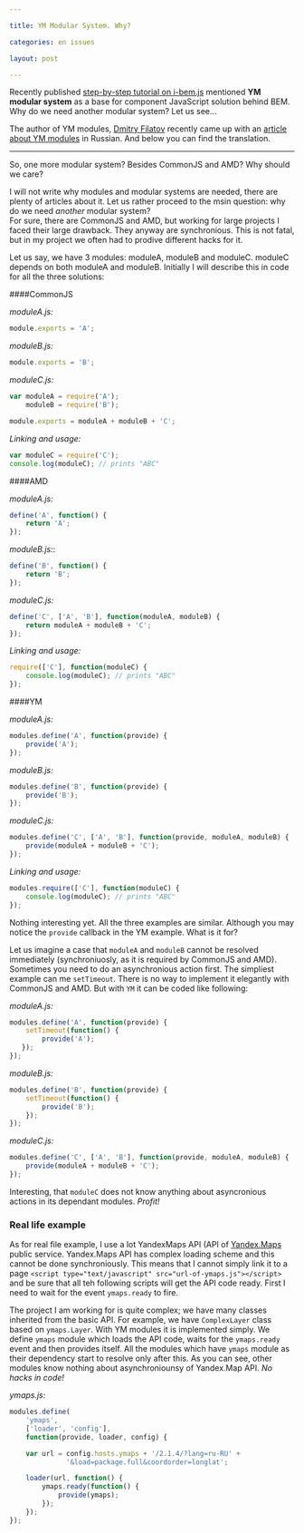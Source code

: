 ```yaml
---

title: YM Modular System. Why?

categories: en issues

layout: post

---
```

Recently published [step-by-step tutorial on
i-bem.js](http://bem.info/tutorials/articles/bem-js-tutorial/) mentioned **YM
modular system** as a base for component JavaScript solution behind BEM. Why do
we need another modular system? Let us see...

The author of YM modules, [Dmitry Filatov](https://github.com/dfilatov) recently
came up with an [article about YM modules](http://habrahabr.ru/post/213627/) in
Russian. And below you can find the translation.

<hr/>

So, one more modular system? Besides CommonJS and AMD? Why should we care?

I will not write why modules and modular systems are needed, there are plenty of
articles about it. Let us rather proceed to the msin question: why do we need
*another* modular system?<br/>
For sure, there are CommonJS and AMD, but working for large projects I faced
their large drawback. They anyway are synchronious. This is not fatal, but in my
project we often had to prodive different hacks for it.

Let us say, we have 3 modules: moduleA, moduleB and moduleC. moduleC depends on
both moduleA and moduleB. Initially I will describe this in code for all the
three solutions:

####CommonJS

*moduleA.js:*

```js
module.exports = 'A';
```

*moduleB.js:*

```js
module.exports = 'B';
```

*moduleC.js:*

```js
var moduleA = require('A'); 
    moduleB = require('B');

module.exports = moduleA + moduleB + 'C';
```

*Linking and usage:*

```js
var moduleC = require('C');
console.log(moduleC); // prints "ABC"
```

####AMD

*moduleA.js:*

```js
define('A', function() {
    return 'A';
});
```

*moduleB.js:*:

```js
define('B', function() {
    return 'B';
});
```

*moduleC.js:*

```js
define('С', ['A', 'B'], function(moduleA, moduleB) {
    return moduleA + moduleB + 'C';
});
```

*Linking and usage:*

```js
require(['С'], function(moduleC) {
    console.log(moduleC); // prints "ABC"
});
```

####YM

*moduleA.js:*

```js
modules.define('A', function(provide) {
    provide('A');
});
```

*moduleB.js:*

```js
modules.define('B', function(provide) {
    provide('B');
});
```

*moduleC.js:*

```js
modules.define('C', ['A', 'B'], function(provide, moduleA, moduleB) {
    provide(moduleA + moduleB + 'C');
});
```

*Linking and usage:*

```js
modules.require(['С'], function(moduleC) {
    console.log(moduleC); // prints "ABC"
});
```

Nothing interesting yet. All the three examples are similar. Although you may
notice the `provide` callback in the YM example. What is it for?

Let us imagine a case that `moduleA` and `moduleB` cannot be resolved immediately
(synchroniuosly, as it is required by CommonJS and AMD). Sometimes you need to
do an asynchronious action first. The simpliest example can me `setTimeout`.
There is no way to implement it elegantly with CommonJS and AMD.
But with `YM` it can be coded like following:

*moduleA.js:*

```js
modules.define('A', function(provide) {
    setTimeout(function() {
        provide('A');
   });
});
```

*moduleB.js:*

```js
modules.define('B', function(provide) {
    setTimeout(function() {
        provide('B');
    });
});
```

*moduleC.js:*

```js
modules.define('C', ['A', 'B'], function(provide, moduleA, moduleB) {
    provide(moduleA + moduleB + 'C');
});
```

Interesting, that `moduleC` does not know anything about asyncronious actions in
its dependant modules. *Profit!*

### Real life example

As for real file example, I use a lot YandexMaps API (API of [Yandex.Maps](http://maps.yandex.com/)
public service. Yandex.Maps API has complex loading scheme and this cannot be
done synchroniously. This means that I cannot simply link it to a page
`<script type="text/javascript" src="url-of-ymaps.js"></script>` and be sure that
all teh following scripts will get the API code ready. First I need to wait for
the event `ymaps.ready` to fire.

The project I am working for is quite complex; we have many classes inherited
from the basic API. For example, we have `ComplexLayer` class based on `ymaps.Layer`.
With YM modules it is implemented simply. We define `ymaps` module which loads
the API code, waits for the `ymaps.ready` event and then provides itself. All
the modules which have `ymaps` module as their dependency start to resolve only
after this. As you can see, other modules know nothing about asynchroniounsy of
Yandex.Map API. *No hacks in code!*

*ymaps.js:*

```js
modules.define(
    'ymaps',
    ['loader', 'config'],
    function(provide, loader, config) {

    var url = config.hosts.ymaps + '/2.1.4/?lang=ru-RU' +
              '&load=package.full&coordorder=longlat';

    loader(url, function() {
        ymaps.ready(function() {
            provide(ymaps);
        });
    });
});
```
